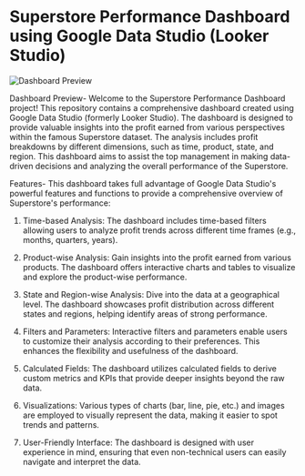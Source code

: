 # Superstore Performance Dashboard using Google Data Studio (Looker Studio)

![Dashboard Preview]()

Dashboard Preview- Welcome to the Superstore Performance Dashboard project! This repository contains a comprehensive dashboard created using Google Data Studio (formerly Looker Studio). The dashboard is designed to provide valuable insights into the profit earned from various perspectives within the famous Superstore dataset. The analysis includes profit breakdowns by different dimensions, such as time, product, state, and region. This dashboard aims to assist the top management in making data-driven decisions and analyzing the overall performance of the Superstore.

Features- This dashboard takes full advantage of Google Data Studio's powerful features and functions to provide a comprehensive overview of Superstore's performance:

1. Time-based Analysis: The dashboard includes time-based filters allowing users to analyze profit trends across different time frames (e.g., months, quarters, years).

2. Product-wise Analysis: Gain insights into the profit earned from various products. The dashboard offers interactive charts and tables to visualize and explore the product-wise performance.

3. State and Region-wise Analysis: Dive into the data at a geographical level. The dashboard showcases profit distribution across different states and regions, helping identify areas of strong performance.

4. Filters and Parameters: Interactive filters and parameters enable users to customize their analysis according to their preferences. This enhances the flexibility and usefulness of the dashboard.

5. Calculated Fields: The dashboard utilizes calculated fields to derive custom metrics and KPIs that provide deeper insights beyond the raw data.

6. Visualizations: Various types of charts (bar, line, pie, etc.) and images are employed to visually represent the data, making it easier to spot trends and patterns.

7. User-Friendly Interface: The dashboard is designed with user experience in mind, ensuring that even non-technical users can easily navigate and interpret the data.
